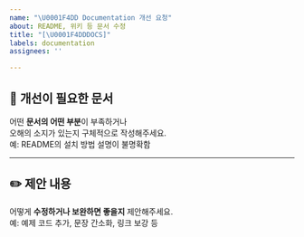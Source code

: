 ```yaml
---
name: "\U0001F4DD Documentation 개선 요청"
about: README, 위키 등 문서 수정
title: "[\U0001F4DDDOCS]"
labels: documentation
assignees: ''

---
```


## 📄 개선이 필요한 문서

어떤 **문서의 어떤 부분**이 부족하거나  
오해의 소지가 있는지 구체적으로 작성해주세요.  
예: README의 설치 방법 설명이 불명확함

---

## ✏️ 제안 내용

어떻게 **수정하거나 보완하면 좋을지** 제안해주세요.  
예: 예제 코드 추가, 문장 간소화, 링크 보강 등
